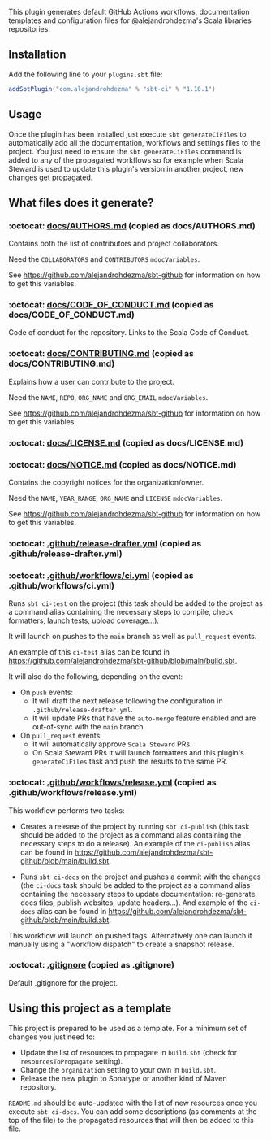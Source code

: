 This plugin generates default GitHub Actions workflows, documentation templates and configuration files for @alejandrohdezma's Scala libraries repositories.

## Installation

Add the following line to your `plugins.sbt` file:

```sbt
addSbtPlugin("com.alejandrohdezma" % "sbt-ci" % "1.10.1")
```

## Usage

Once the plugin has been installed just execute `sbt generateCiFiles` to automatically add all the documentation, workflows and settings files to the project. You just need to ensure the `sbt generateCiFiles` command is added to any of the propagated workflows so for example when Scala Steward is used to update this plugin's version in another project, new changes get propagated.


## What files does it generate?

### :octocat: [docs/AUTHORS.md](https://github.com/@ORGANIZATION@/@NAME/blob/main/docs/AUTHORS.md) (copied as docs/AUTHORS.md)

Contains both the list of contributors and project collaborators.

Need the `COLLABORATORS` and `CONTRIBUTORS` `mdocVariables`.

See https://github.com/alejandrohdezma/sbt-github for information on how to get this variables.


### :octocat: [docs/CODE_OF_CONDUCT.md](https://github.com/@ORGANIZATION@/@NAME/blob/main/docs/CODE_OF_CONDUCT.md) (copied as docs/CODE_OF_CONDUCT.md)

Code of conduct for the repository. Links to the Scala Code of Conduct.


### :octocat: [docs/CONTRIBUTING.md](https://github.com/@ORGANIZATION@/@NAME/blob/main/docs/CONTRIBUTING.md) (copied as docs/CONTRIBUTING.md)

Explains how a user can contribute to the project.

Need the `NAME`, `REPO`, `ORG_NAME` and `ORG_EMAIL` `mdocVariables`.

See https://github.com/alejandrohdezma/sbt-github for information on how to get this variables.


### :octocat: [docs/LICENSE.md](https://github.com/@ORGANIZATION@/@NAME/blob/main/docs/LICENSE.md) (copied as docs/LICENSE.md)




### :octocat: [docs/NOTICE.md](https://github.com/@ORGANIZATION@/@NAME/blob/main/docs/NOTICE.md) (copied as docs/NOTICE.md)

Contains the copyright notices for the organization/owner.

Need the `NAME`, `YEAR_RANGE`, `ORG_NAME` and `LICENSE` `mdocVariables`.

See https://github.com/alejandrohdezma/sbt-github for information on how to get this variables.


### :octocat: [.github/release-drafter.yml](https://github.com/@ORGANIZATION@/@NAME/blob/main/.github/release-drafter.yml) (copied as .github/release-drafter.yml)




### :octocat: [.github/workflows/ci.yml](https://github.com/@ORGANIZATION@/@NAME/blob/main/.github/workflows/ci.yml) (copied as .github/workflows/ci.yml)

Runs `sbt ci-test` on the project (this task should be added to the project as a command alias containing the 
necessary steps to compile, check formatters, launch tests, upload coverage...).

It will launch on pushes to the `main` branch as well as `pull_request` events.

An example of this `ci-test` alias can be found in https://github.com/alejandrohdezma/sbt-github/blob/main/build.sbt.

It will also do the following, depending on the event:

- On `push` events:
  - It will draft the next release following the configuration in `.github/release-drafter.yml`.
  - It will update PRs that have the `auto-merge` feature enabled and are out-of-sync with the `main` branch.
- On `pull_request` events:
  - It will automatically approve `Scala Steward` PRs.
  - On Scala Steward PRs it will launch formatters and this plugin's `generateCiFiles` task and push the results to 
    the same PR.


### :octocat: [.github/workflows/release.yml](https://github.com/@ORGANIZATION@/@NAME/blob/main/.github/workflows/release.yml) (copied as .github/workflows/release.yml)

This workflow performs two tasks:

- Creates a release of the project by running `sbt ci-publish` (this task should be added to the project as a command 
  alias containing the necessary steps to do a release). An example of the `ci-publish` alias can be found in
  https://github.com/alejandrohdezma/sbt-github/blob/main/build.sbt.

- Runs `sbt ci-docs` on the project and pushes a commit with the changes (the `ci-docs` task should be added to the 
  project as a command alias containing the necessary steps to update documentation: re-generate docs files, 
  publish websites, update headers...). And example of the `ci-docs` alias can be found in
  https://github.com/alejandrohdezma/sbt-github/blob/main/build.sbt.

This workflow will launch on pushed tags. Alternatively one can launch it manually using a "workflow dispatch" to
create a snapshot release.


### :octocat: [.gitignore](https://github.com/@ORGANIZATION@/@NAME/blob/main/.gitignore) (copied as .gitignore)

Default .gitignore for the project.



## Using this project as a template

This project is prepared to be used as a template. For a minimum set of changes you just need to:

- Update the list of resources to propagate in `build.sbt` (check for `resourcesToPropagate` setting).
- Change the `organization` setting to your own in `build.sbt`.
- Release the new plugin to Sonatype or another kind of Maven repository.

`README.md` should be auto-updated with the list of new resources once you execute `sbt ci-docs`. You can add some descriptions (as comments at the top of the file) to the propagated resources that will then be added to this file.